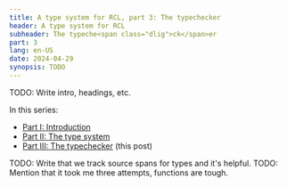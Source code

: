 ```yaml
---
title: A type system for RCL, part 3: The typechecker
header: A type system for RCL
subheader: The typeche<span class="dlig">ck</span>er
part: 3
lang: en-US
date: 2024-04-29
synopsis: TODO
---
```


TODO: Write intro, headings, etc.

In this series:

 * [Part <abbr>I</abbr>: Introduction][part1]
 * [Part <abbr>II</abbr>: The type system][part2]
 * [Part <abbr>III</abbr>: The typechecker][part3] (this post)

TODO: Write that we track source spans for types and it's helpful.
TODO: Mention that it took me three attempts, functions are tough.

[part1]: /2024/a-type-system-for-rcl-part-1-introduction
[part2]: /2024/a-type-system-for-rcl-part-2-the-type-system
[part3]: /2024/a-type-system-for-rcl-part-3-the-typechecker
